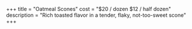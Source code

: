+++
title = "Oatmeal Scones"
cost = "$20 / dozen $12 / half dozen"
description = "Rich toasted flavor in a tender, flaky, not-too-sweet scone"
+++
